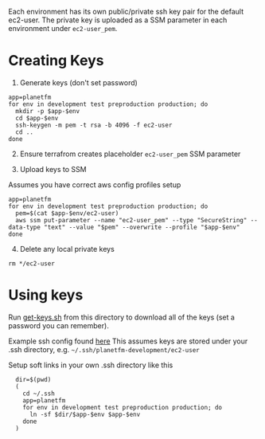 Each environment has its own public/private ssh key pair for the default ec2-user.
The private key is uploaded as a SSM parameter in each environment under `ec2-user_pem`.

# Creating Keys

1. Generate keys (don't set password)

```
app=planetfm
for env in development test preproduction production; do
  mkdir -p $app-$env
  cd $app-$env
  ssh-keygen -m pem -t rsa -b 4096 -f ec2-user
  cd ..
done
```

2. Ensure terrafrom creates placeholder `ec2-user_pem` SSM parameter

3. Upload keys to SSM

Assumes you have correct aws config profiles setup

```
app=planetfm
for env in development test preproduction production; do
  pem=$(cat $app-$env/ec2-user)
  aws ssm put-parameter --name "ec2-user_pem" --type "SecureString" --data-type "text" --value "$pem" --overwrite --profile "$app-$env"
done
```

4. Delete any local private keys

```
rm */ec2-user
```

# Using keys

Run [get-keys.sh](get-keys.sh) from this directory to download all of the keys (set a password you can remember).

Example ssh config found [here](https://github.com/ministryofjustice/dso-useful-stuff/blob/main/.ssh/config)
This assumes keys are stored under your .ssh directory, e.g. `~/.ssh/planetfm-development/ec2-user`

Setup soft links in your own .ssh directory like this
```
  dir=$(pwd)
  (
    cd ~/.ssh
    app=planetfm
    for env in development test preproduction production; do
      ln -sf $dir/$app-$env $app-$env
    done
  )
```

